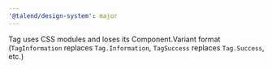 ```yaml
---
'@talend/design-system': major
---
```


Tag uses CSS modules and loses its Component.Variant format (`TagInformation` replaces `Tag.Information`, `TagSuccess` replaces `Tag.Success`, etc.)
